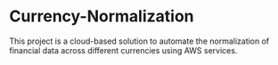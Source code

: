 # Currency-Normalization
This project is a cloud-based solution to automate the normalization of financial data across different currencies using AWS services.
